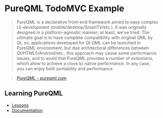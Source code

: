 # PureQML TodoMVC Example

> PureQML is a declarative front-end framework aimed to ease complex UI-development (mobile/desktop/SmartTV/etc.). It was originally designed in a platform-agnostic manner; at least, we've tried. The ultimate goal is to have complete compatibility with original QML by Qt, so, applications developed for Qt QML can be launched in PureQML environment, but due architectural differences between Qt/HTML5/Android/etc., this approach may cause some performance issues, and to avoid that PureQML provides a number of extentions, which allow to achieve a close to native performance. In any case, you can enjoy both portability and performance

> _[PureQML - pureqml.com](http://pureqml.com)_


## Learning PureQML

* [Lessons](http://pureqml.com/lessons)
* [Documentation](http://pureqml.com/docs)
